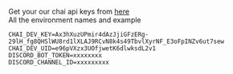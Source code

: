 Get your our chai api keys from [here](https://chai.ml/) <br/>
All the environment names and example
```CHAI_BOT_ID=_bot_54281e3f-506c-49e1-9602-010c47a9c2b6
CHAI_DEV_KEY=Ax3hXuzUPmir4dAzJjiGFzERg-29lH_fg8QHSlWU8rd1lXLAJ9RCvN8k4s49TbvlXyrNF_E3oFpINZv6ut7sew
CHAI_DEV_UID=e96pVXzx3UOfjwetK6dlwksdL2v1
DISCORD_BOT_TOKEN=xxxxxxxx
DISCORD_CHANNEL_ID=xxxxxxxxx